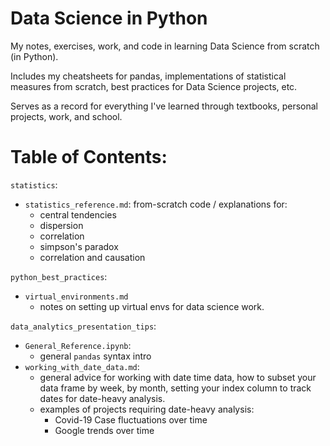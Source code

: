 # Data Science in Python
My notes, exercises, work, and code in learning Data Science from scratch (in Python). 

Includes my cheatsheets for pandas, implementations of statistical measures from scratch, best practices for Data Science projects, etc.

Serves as a record for everything I've learned through textbooks, personal projects, work, and school. 


# Table of Contents:

`statistics`:
- `statistics_reference.md`: from-scratch code / explanations for:
  - central tendencies 
  - dispersion
  - correlation
  - simpson's paradox
  - correlation and causation

`python_best_practices`:
- `virtual_environments.md` 
  - notes on setting up virtual envs for data science work. 

`data_analytics_presentation_tips`:
- `General_Reference.ipynb`:
    - general `pandas` syntax intro
- `working_with_date_data.md`:
    - general advice for working with date time data, how to subset your data frame by week, by month, setting your index column to track dates for date-heavy analysis.
    - examples of projects requiring date-heavy analysis: 
      - Covid-19 Case fluctuations over time 
      - Google trends over time
